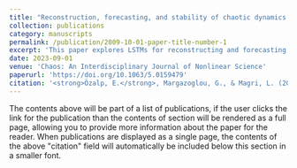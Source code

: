 ```yaml
---
title: "Reconstruction, forecasting, and stability of chaotic dynamics from partial data"
collection: publications
category: manuscripts
permalink: /publication/2009-10-01-paper-title-number-1
excerpt: 'This paper explores LSTMs for reconstructing and forecasting from partial chaotic observations, and analyses their stability properties.'
date: 2023-09-01
venue: 'Chaos: An Interdisciplinary Journal of Nonlinear Science'
paperurl: 'https://doi.org/10.1063/5.0159479'
citation: '<strong>Özalp, E.</strong>, Margazoglou, G., & Magri, L. (2023). Reconstruction, forecasting, and stability of chaotic dynamics from partial data. Chaos: An Interdisciplinary Journal of Nonlinear Science, 33(9).'
---
```


The contents above will be part of a list of publications, if the user clicks the link for the publication than the contents of section will be rendered as a full page, allowing you to provide more information about the paper for the reader. When publications are displayed as a single page, the contents of the above "citation" field will automatically be included below this section in a smaller font.